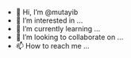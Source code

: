 - 👋 Hi, I’m @mutayib
- 👀 I’m interested in ...
- 🌱 I’m currently learning ...
- 💞️ I’m looking to collaborate on ...
- 📫 How to reach me ...

<!---
mutayib/mutayib is a ✨ special ✨ repository because its `README.md` (this file) appears on your GitHub profile.
You can click the Preview link to take a look at your changes.
--->
